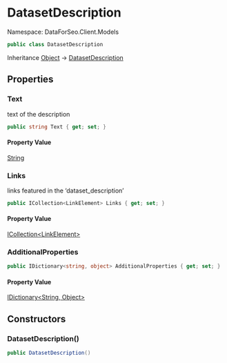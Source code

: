# DatasetDescription

Namespace: DataForSeo.Client.Models

```csharp
public class DatasetDescription
```

Inheritance [Object](https://docs.microsoft.com/en-us/dotnet/api/system.object) → [DatasetDescription](./dataforseo.client.models.datasetdescription.md)

## Properties

### **Text**

text of the description

```csharp
public string Text { get; set; }
```

#### Property Value

[String](https://docs.microsoft.com/en-us/dotnet/api/system.string)<br>

### **Links**

links featured in the ‘dataset_description’

```csharp
public ICollection<LinkElement> Links { get; set; }
```

#### Property Value

[ICollection&lt;LinkElement&gt;](https://docs.microsoft.com/en-us/dotnet/api/system.collections.generic.icollection-1)<br>

### **AdditionalProperties**

```csharp
public IDictionary<string, object> AdditionalProperties { get; set; }
```

#### Property Value

[IDictionary&lt;String, Object&gt;](https://docs.microsoft.com/en-us/dotnet/api/system.collections.generic.idictionary-2)<br>

## Constructors

### **DatasetDescription()**

```csharp
public DatasetDescription()
```
